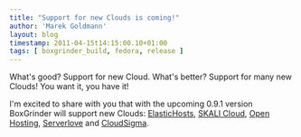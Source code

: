 ```yaml
---
title: "Support for new Clouds is coming!"
author: 'Marek Goldmann'
layout: blog
timestamp: 2011-04-15t14:15:00.10+01:00
tags: [ boxgrinder_build, fedora, release ]
---
```


What's good? Support for new Cloud. What's better? Support for many new Clouds! You want it, you have it!

I'm excited to share with you that with the upcoming 0.9.1 version BoxGrinder will support new Clouds: [ElasticHosts](http://www.elastichosts.com/), [SKALI Cloud](http://www.skalicloud.com/), [Open Hosting](http://www.openhosting.com/), [Serverlove](http://www.serverlove.com/) and [CloudSigma](http://www.cloudsigma.com/).
